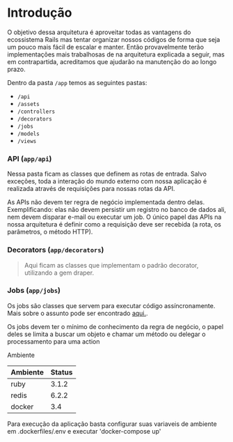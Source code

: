 # Introdução

O objetivo dessa arquitetura é aproveitar todas as vantagens do ecossistema Rails mas tentar organizar nossos códigos de
forma que seja um pouco mais fácil de escalar e manter. Então provavelmente terão implementações mais trabalhosas de na
arquitetura explicada a seguir, mas em contrapartida, acreditamos que ajudarão na manutenção do ao longo prazo.

Dentro da pasta `/app` temos as seguintes pastas:
- `/api`
- `/assets`
- `/controllers`
- `/decorators`
- `/jobs`
- `/models`
- `/views`


### API (`app/api`)
Nessa pasta ficam as classes que definem as rotas de entrada. Salvo exceções, toda a interação do mundo externo com
nossa aplicação é realizada através de requisições para nossas rotas da API.

As APIs não devem ter regra de negócio implementada dentro delas. Exemplificando: elas não devem persistir um registro
no banco de dados ali, nem devem disparar e-mail ou executar um job. O único papel das APIs na nossa arquitetura é
definir como a requisição deve ser recebida (a rota, os parâmetros, o método HTTP).

### Decorators (`app/decorators`)
> Aqui ficam as classes que implementam o padrão decorator, utilizando a gem draper.

### Jobs  (`app/jobs`)
Os jobs são classes que servem para executar código assíncronamente. Mais sobre o assunto pode ser encontrado [aqui.](
https://guides.rubyonrails.org/active_job_basics.html).

Os jobs devem ter o mínimo de conhecimento da regra de negócio, o papel deles se limita a buscar um objeto e chamar um
método ou delegar o processamento para uma action

Ambiente

| Ambiente | Status |
|----------|-------|
| ruby     | 3.1.2 |
| redis    | 6.2.2 |
| docker   | 3.4   |

Para execução da aplicação basta configurar suas variaveis de ambiente em .dockerfiles/.env e executar 'docker-compose up'



